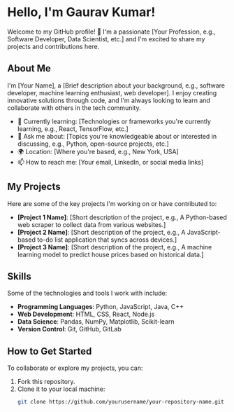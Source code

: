 # Hello, I'm Gaurav Kumar!

Welcome to my GitHub profile! 👋 I'm a passionate [Your Profession, e.g., Software Developer, Data Scientist, etc.] and I'm excited to share my projects and contributions here.

## About Me

I'm [Your Name], a [Brief description about your background, e.g., software developer, machine learning enthusiast, web developer]. I enjoy creating innovative solutions through code, and I'm always looking to learn and collaborate with others in the tech community.

- 🌱 Currently learning: [Technologies or frameworks you're currently learning, e.g., React, TensorFlow, etc.]
- 💬 Ask me about: [Topics you're knowledgeable about or interested in discussing, e.g., Python, open-source projects, etc.]
- 🌍 Location: [Where you're based, e.g., New York, USA]
- 📫 How to reach me: [Your email, LinkedIn, or social media links]

## My Projects

Here are some of the key projects I'm working on or have contributed to:

- **[Project 1 Name]**: [Short description of the project, e.g., A Python-based web scraper to collect data from various websites.]
- **[Project 2 Name]**: [Short description of the project, e.g., A JavaScript-based to-do list application that syncs across devices.]
- **[Project 3 Name]**: [Short description of the project, e.g., A machine learning model to predict house prices based on historical data.]

## Skills

Some of the technologies and tools I work with include:

- **Programming Languages**: Python, JavaScript, Java, C++
- **Web Development**: HTML, CSS, React, Node.js
- **Data Science**: Pandas, NumPy, Matplotlib, Scikit-learn
- **Version Control**: Git, GitHub, GitLab

## How to Get Started

To collaborate or explore my projects, you can:

1. Fork this repository.
2. Clone it to your local machine:
   ```bash
   git clone https://github.com/yourusername/your-repository-name.git
